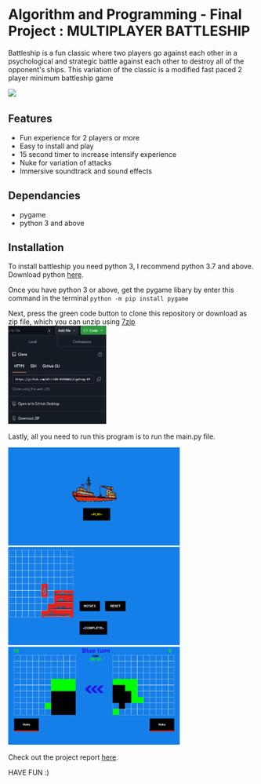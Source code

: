 # Algorithm and Programming - Final Project : MULTIPLAYER BATTLESHIP
Battleship is a fun classic where two players go against each other in a psychological and strategic battle against each other to destroy all of the opponent's ships. This variation of the classic is a modified fast paced 2 player minimum battleship game

![](battleshiPoster.png)

## Features
* Fun experience for 2 players or more
* Easy to install and play
* 15 second timer to increase intensify experience
* Nuke for variation of attacks
* Immersive soundtrack and sound effects


## Dependancies
- pygame
- python 3 and above


## Installation
To install battleship you need python 3, I recommend python 3.7 and above. Download python [here](https://www.python.org/downloads/).

Once you have python 3 or above, get the pygame libary by enter this command in the terminal
`python -m pip install pygame`

Next, press the green code button to clone this repository or download as zip file, which you can unzip using [7zip](https://www.7-zip.org/)
<br>
<img src="/assets/img/clonesnip.png" alt="clone code snippet" width="200" height="200">

Lastly, all you need to run this program is to run the main.py file.

<img src="/assets/img/d1.png" alt="clone code snippet" width="350" height="200">
<img src="/assets/img/d2.png" alt="clone code snippet" width="350" height="200"
><img src="/assets/img/d3.png" alt="clone code snippet" width="350" height="200">

Check out the project report [here](BattleshipProjectReport.pdf).

HAVE FUN :)


